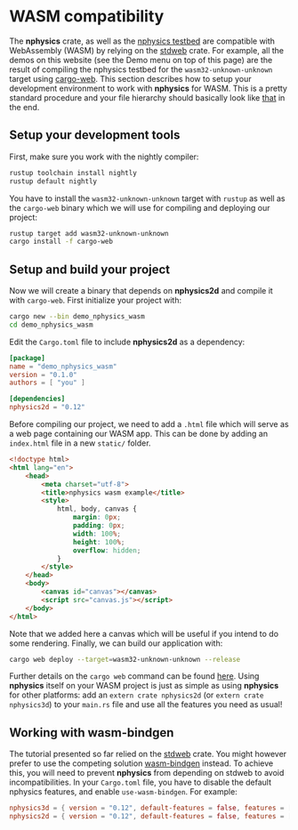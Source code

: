 # WASM compatibility
The **nphysics** crate, as well as the [nphysics testbed](nphysics_testbed.md) are compatible with WebAssembly (WASM) by relying on the [stdweb](https://crates.io/crates/stdweb) crate. For example, all the demos on this website (see the Demo menu on top of this page) are the result of compiling the nphysics testbed for the `wasm32-unknown-unknown` target using [cargo-web](https://github.com/koute/cargo-web). This section describes how to setup your development environment to work with **nphysics** for WASM. This is a pretty standard procedure and your file hierarchy should basically look like [that](https://github.com/koute/stdweb/tree/master/examples/canvas) in the end.

## Setup your development tools
First, make sure you work with the nightly compiler:
```sh
rustup toolchain install nightly
rustup default nightly
```

You have to install the `wasm32-unknown-unknown` target with `rustup` as well as the `cargo-web` binary which we will use for compiling and deploying our project:

```sh
rustup target add wasm32-unknown-unknown
cargo install -f cargo-web
```

## Setup and build your project
Now we will create a binary that depends on **nphysics2d** and compile it with `cargo-web`.
First initialize your project with:

```sh
cargo new --bin demo_nphysics_wasm
cd demo_nphysics_wasm
```

Edit the `Cargo.toml` file to include **nphysics2d** as a dependency:

```toml
[package]
name = "demo_nphysics_wasm"
version = "0.1.0"
authors = [ "you" ]

[dependencies]
nphysics2d = "0.12"
```

Before compiling our project, we need to add a `.html` file which will serve as a web page containing our WASM app.
This can be done by adding an `index.html` file in a new `static/` folder.

```html
<!doctype html>
<html lang="en">
	<head>
		<meta charset="utf-8">
		<title>nphysics wasm example</title>
		<style>
			html, body, canvas {
				margin: 0px;
				padding: 0px;
				width: 100%;
				height: 100%;
				overflow: hidden;
			}
		</style>
	</head>
	<body>
		<canvas id="canvas"></canvas>
		<script src="canvas.js"></script>
	</body>
</html>
```

Note that we added here a canvas which will be useful if you intend to do some rendering.
Finally, we can build our application with:

```sh
cargo web deploy --target=wasm32-unknown-unknown --release
```

Further details on the `cargo web` command can be found [here](https://github.com/koute/cargo-web#features).
Using **nphysics** itself on your WASM project is just as simple as using **nphysics** for other platforms: add an
`extern crate nphysics2d` (or `extern crate nphysics3d`) to your `main.rs` file and use all the features you need as
usual!

## Working with wasm-bindgen
The tutorial presented so far relied on the [stdweb](https://crates.io/crates/stdweb) crate. You might however prefer
to use the competing solution [wasm-bindgen](https://github.com/rustwasm/wasm-bindgen) instead.
To achieve this, you will need to prevent **nphysics** from depending on stdweb to avoid incompatibilities. In your
`Cargo.toml` file, you have to disable the default nphysics features, and enable `use-wasm-bindgen`. For example:

```.toml
nphysics3d = { version = "0.12", default-features = false, features = [ "dim3", "use-wasm-bindgen" ] }
nphysics2d = { version = "0.12", default-features = false, features = [ "dim2", "use-wasm-bindgen" ] }
```